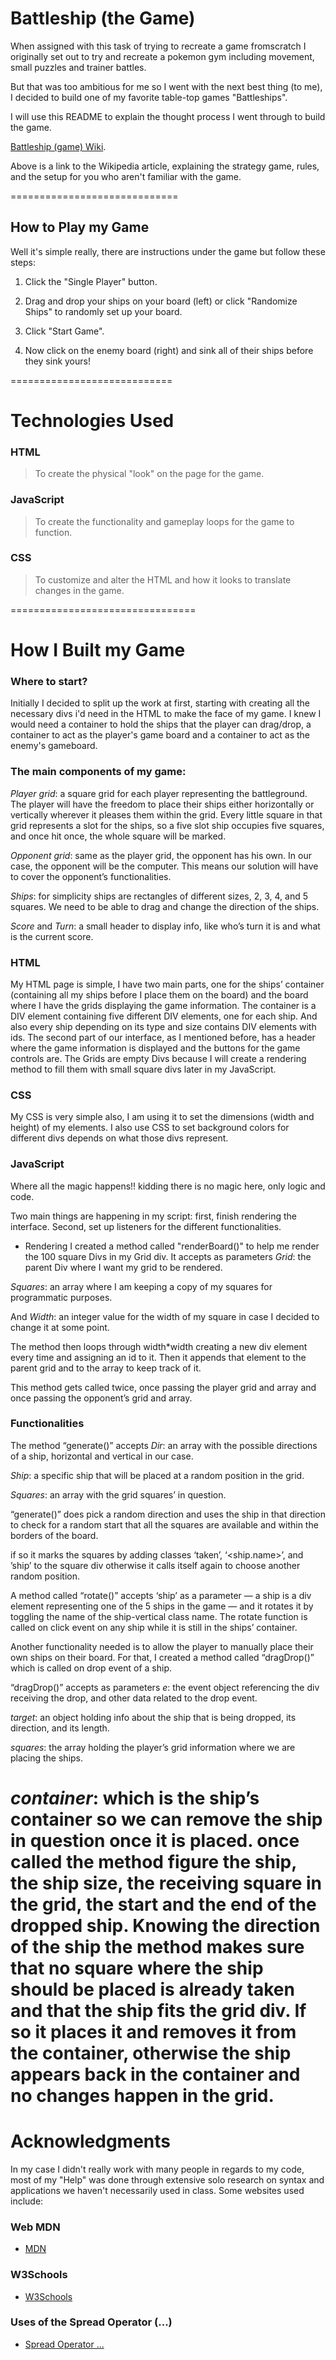 # Battleship (the Game)
When assigned with this task of trying to recreate a game fromscratch I originally set out to try and recreate a pokemon gym including movement, small puzzles and trainer battles.

But that was too ambitious for me so I went with the next best thing (to me), I decided to build one of my favorite table-top games "Battleships".

I will use this README to explain the thought process I went through to build the game.

[Battleship (game) Wiki](https://en.wikipedia.org/wiki/Battleship_(game)).

Above is a link to the Wikipedia article, explaining the strategy game, rules, and the setup for you who aren't familiar with the game.

=============================
## How to Play my Game
Well it's simple really, there are instructions under the game but follow these steps:

1. Click the "Single Player" button.

2. Drag and drop your ships on your board (left) or click "Randomize Ships" to randomly set up your board.

3. Click "Start Game".

4. Now click on the enemy board (right) and sink all of their ships before they sink yours!

============================
# Technologies Used
### HTML
> To create the physical "look" on the page for the game.

### JavaScript
> To create the functionality and gameplay loops for the game to function.

### CSS
> To customize and alter the HTML and how it looks to translate changes in the game.

================================
# How I Built my Game

### Where to start?
Initially I decided to split up the work at first, starting with creating all the necessary divs i'd need in the HTML to make the face of my game. I knew I would need a container to hold the ships that the player can drag/drop, a container to act as the player's game board and a container to act as the enemy's gameboard.

### The main components of my game:
_Player grid_: a square grid for each player representing the battleground. The player will have the freedom to place their ships either horizontally or vertically wherever it pleases them within the grid.
Every little square in that grid represents a slot for the ships, so a five slot ship occupies five squares, and once hit once, the whole square will be marked.

_Opponent grid_: same as the player grid, the opponent has his own. In our case, the opponent will be the computer. This means our solution will have to cover the opponent’s functionalities.

_Ships_: for simplicity ships are rectangles of different sizes, 2, 3, 4, and 5 squares. We need to be able to drag and change the direction of the ships.

_Score_ and  _Turn_: a small header to display info, like who’s turn it is and what is the current score.

### HTML
My HTML page is simple, I have two main parts, one for the ships’ container (containing all my ships before I place them on the board) and the board where I have the grids displaying the game information. The container is a DIV element containing five different DIV elements, one for each ship. And also every ship depending on its type and size contains DIV elements with ids. The second part of our interface, as I mentioned before, has a header where the game information is displayed and the buttons for the game controls are. The Grids are empty Divs because I will create a rendering method to fill them with small square divs later in my JavaScript.

### CSS
My CSS is very simple also, I am using it to set the dimensions (width and height) of my elements. I also use CSS to set background colors for different divs depends on what those divs represent.

### JavaScript
Where all the magic happens!! kidding there is no magic here, only logic and code.

Two main things are happening in my script:
first, finish rendering the interface. Second, set up listeners for the different functionalities.

- Rendering
I created a method called "renderBoard()" to help me render the 100 square Divs in my Grid div. 
It accepts as parameters _Grid_: the parent Div where I want my grid to be rendered.

_Squares_: an array where I am keeping a copy of my squares for programmatic purposes.

And _Width_: an integer value for the width of my square in case I decided to change it at some point.

The method then loops through width*width creating a new div element every time and assigning an id to it.
Then it appends that element to the parent grid and to the array to keep track of it.

This method gets called twice, once passing the player grid and array and once passing the opponent’s grid and array.

### Functionalities
The method “generate()” accepts _Dir_: an array with the possible directions of a ship, horizontal and vertical in our case.

_Ship_: a specific ship that will be placed at a random position in the grid.

_Squares_: an array with the grid squares’ in question.

“generate()” does pick a random direction and uses the ship in that direction to check for a random start that all the squares are available and within the borders of the board.

if so it marks the squares by adding classes ‘taken’, ‘<ship.name>’, and ’ship’ to the square div otherwise it calls itself again to choose another random position.

A method called “rotate()” accepts ‘ship’ as a parameter — a ship is a div element representing one of the 5 ships in the game — and it rotates it by toggling the name of the ship-vertical class name. The rotate function is called on click event on any ship while it is still in the ships’ container.

Another functionality needed is to allow the player to manually place their own ships on their board. For that, I created a method called “dragDrop()” which is called on drop event of a ship.

“dragDrop()” accepts as parameters
_e_: the event object referencing the div receiving the drop, and other data related to the drop event.

_target_: an object holding info about the ship that is being dropped, its direction, and its length.

_squares_: the array holding the player’s grid information where we are placing the ships.

_container_: which is the ship’s container so we can remove the ship in question once it is placed.
once called the method figure the ship, the ship size, the receiving square in the grid, the start and the end of the dropped ship. Knowing the direction of the ship the method makes sure that no square where the ship should be placed is already taken and that the ship fits the grid div. If so it places it and removes it from the container, otherwise the ship appears back in the container and no changes happen in the grid.
===============================
# Acknowledgments
In my case I didn't really work with many people in regards to my code, most of my "Help" was done through extensive solo research on syntax and applications we haven't necessarily used in class.
Some websites used include:
### Web MDN
- [MDN](https://developer.mozilla.org/en-US/)

### W3Schools
- [W3Schools](https://www.w3schools.com/)

### Uses of the Spread Operator (...)
- [Spread Operator ...](https://codeburst.io/what-are-three-dots-in-javascript-6f09476b03e1)
